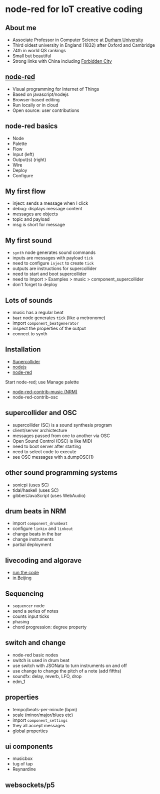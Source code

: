 
# node-red for IoT creative coding


## About me

- Associate Professor in Computer Science at [Durham University](http://www.dur.ac.uk)
- Third oldest university in England (1832) after Oxford and Cambridge
- 74th in world QS rankings
- Small but beautiful
- Strong links with China including [Forbidden City](https://www.dur.ac.uk/news/newsitem/?itemno=32002)




## [node-red](https://nodered.org/)

- Visual programming for Internet of Things
- Based on javascript/nodejs
- Browser-based editing
- Run locally or in cloud
- Open source: user contributions


## node-red basics

- Node
- Palette
- Flow
- Input (left)
- Output(s) (right)
- Wire
- Deploy
- Configure


## My first flow

- inject: sends a message when I click
- debug: displays message content
- messages are objects
- topic and payload
- msg is short for message


## My first sound

- `synth` node generates sound commands
- inputs are messages with payload `tick`
- need to configure `inject` to create `tick`
- outputs are instructions for supercollider
- need to start and boot supercollider
- need to Import > Examples > music > component_supercollider
- don't forget to deploy


## Lots of sounds

- music has a regular beat
- `beat` node generates `tick` (like a metronome)
- import `component_beatgenerator`
- inspect the properties of the output
- connect to synth


## Installation

- [Supercollider](https://supercollider.github.io/)
- [nodejs](https://nodejs.org/)
- [node-red](https://nodered.org/docs/getting-started/)

Start node-red; use Manage palette

- [node-red-contrib-music (NRM)](https://flows.nodered.org/node/node-red-contrib-music)
- node-red-contrib-osc


## supercollider and OSC

- supercollider (SC) is a sound synthesis program
- client/server archictecture
- messages passed from one to another via OSC
- Open Sound Control (OSC) is like MIDI
- need to boot server after starting
- need to select code to execute
- see OSC messages with s.dumpOSC(1)


## other sound programming systems

- sonicpi (uses SC)
- tidal/haskell (uses SC)
- gibber/JavaScript (uses WebAudio)


## drum beats in NRM

- import `component_drumbeat`
- configure `linkin` and `linkout`
- change beats in the bar
- change instruments
- partial deployment


## livecoding and algorave

- [run the code](https://www.theguardian.com/music/video/2017/nov/30/run-the-code-is-algorave-the-future-of-dance-music)
- [in Beijing](https://www.soundleaks.org/event/2018-algorave/)


## Sequencing

- `sequencer` node
- send a series of notes
- counts input ticks
- phasing
- chord progression: degree property


## switch and change

- node-red basic nodes
- switch is used in drum beat
- use switch with JSONata to turn instruments on and off
- use change to change the pitch of a note (add fifths)
- soundfx: delay, reverb, LFO, drop
- edm_1


## properties

- tempo/beats-per-minute (bpm)
- scale (minor/major/blues etc)
- import `component_settings`
- they all accept messages
- global properties


## ui components

- musicbox
- tug of tap
- Reynardine


## websockets/p5


